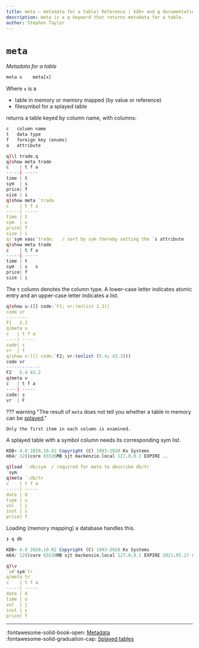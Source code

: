 ```yaml
---
title: meta – metadata for a table| Reference | kdb+ and q documentation
description: meta is a q keyword that returns metadata for a table.
author: Stephen Taylor
---
```

# `meta`




_Metadata for a table_

```txt
meta x    meta[x]
```

Where `x` is a 

-   table in memory or memory mapped (by value or reference) 
-   filesymbol for a splayed table

returns a table keyed by column name, with columns:

```txt
c   column name
t   data type
f   foreign key (enums)
a   attribute
```

```q
q)\l trade.q
q)show meta trade
c    | t f a
-----| -----
time | t
sym  | s
price| f
size | i
q)show meta `trade
c    | t f a
-----| -----
time | t
sym  | s
price| f
size | i
q)`sym xasc`trade;   / sort by sym thereby setting the `s attribute
q)show meta trade
c    | t f a
-----| -----
time | t
sym  | s   s
price| f
size | i
```

The `t` column denotes the column type. A lower-case letter indicates atomic entry and an upper-case letter indicates a list.

```q
q)show u:([] code:`F1; vr:(enlist 2.3))
code vr
--------
F1   2.3
q)meta u
c   | t f a
----| -----
code| s
vr  | f
q)show v:([] code:`F2; vr:(enlist (5.4; 43.2)))
code vr
-------------
F2   5.4 43.2
q)meta v
c   | t f a
----| -----
code| s
vr  | F
```
??? warning "The result of `meta` does not tell you whether a table in memory can be [splayed](../kb/splayed-tables.md)."

    Only the first item in each column is examined.

A splayed table with a symbol column needs its corresponding sym list.

```q
KDB+ 4.0 2020.10.02 Copyright (C) 1993-2020 Kx Systems
m64/ 12()core 65536MB sjt mackenzie.local 127.0.0.1 EXPIRE ..

q)load `:db/sym  / required for meta to describe db/tr
`sym
q)meta `:db/tr
c    | t f a
-----| -----
date | d
time | u
vol  | j
inst | s
price| f
```

Loading (memory mapping) a database handles this. 

```bash
❯ q db
```
```q
KDB+ 4.0 2020.10.02 Copyright (C) 1993-2020 Kx Systems
m64/ 12()core 65536MB sjt mackenzie.local 127.0.0.1 EXPIRE 2021.05.27 stephen@kx.com #59875

q)\v
`s#`sym`tr
q)meta tr
c    | t f a
-----| -----
date | d
time | u
vol  | j
inst | s
price| f
```


---
:fontawesome-solid-book-open:
[Metadata](../basics/metadata.md)
<br>
:fontawesome-solid-graduation-cap:
[Splayed tables](../kb/splayed-tables.md)

